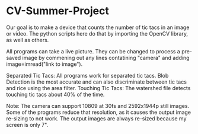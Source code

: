 # CV-Summer-Project
Our goal is to make a device that counts the number of tic tacs in an image or video. 
The python scripts here do that by importing the OpenCV library, as well as others.

All programs can take a live picture. They can be changed to process a pre-saved image 
by commening out any lines contatining "camera" and adding image=imread("link to image").

Separated Tic Tacs: All programs work for separated tic tacs.
                    Blob Detection is the most accurate and can also discriminate between tic tacs and rice using the area filter. 
Touching Tic Tacs: The watershed file detects touching tic tacs about 40% of the time.

Note: The camera can support 10809 at 30fs and 2592x1944p still images. Some of the programs reduce that resolution, as it causes the output image re-sizing to not work. The output images are always re-sized because my screen is only 7".
